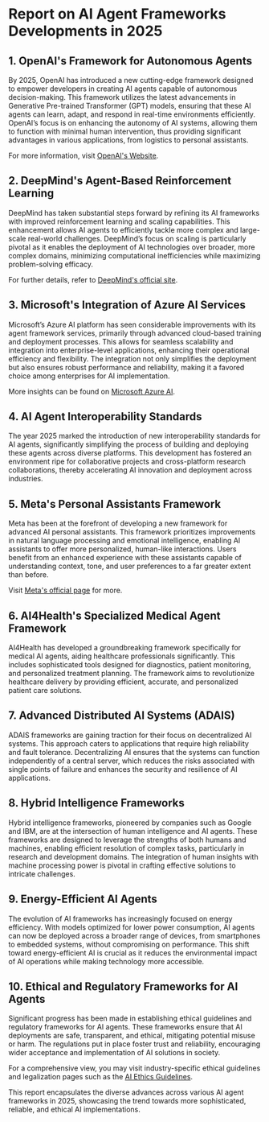 # Report on AI Agent Frameworks Developments in 2025

## 1. OpenAI's Framework for Autonomous Agents

By 2025, OpenAI has introduced a new cutting-edge framework designed to empower developers in creating AI agents capable of autonomous decision-making. This framework utilizes the latest advancements in Generative Pre-trained Transformer (GPT) models, ensuring that these AI agents can learn, adapt, and respond in real-time environments efficiently. OpenAI’s focus is on enhancing the autonomy of AI systems, allowing them to function with minimal human intervention, thus providing significant advantages in various applications, from logistics to personal assistants.

For more information, visit [OpenAI's Website](https://www.openai.com).

## 2. DeepMind's Agent-Based Reinforcement Learning

DeepMind has taken substantial steps forward by refining its AI frameworks with improved reinforcement learning and scaling capabilities. This enhancement allows AI agents to efficiently tackle more complex and large-scale real-world challenges. DeepMind’s focus on scaling is particularly pivotal as it enables the deployment of AI technologies over broader, more complex domains, minimizing computational inefficiencies while maximizing problem-solving efficacy.

For further details, refer to [DeepMind's official site](https://www.deepmind.com).

## 3. Microsoft's Integration of Azure AI Services

Microsoft’s Azure AI platform has seen considerable improvements with its agent framework services, primarily through advanced cloud-based training and deployment processes. This allows for seamless scalability and integration into enterprise-level applications, enhancing their operational efficiency and flexibility. The integration not only simplifies the deployment but also ensures robust performance and reliability, making it a favored choice among enterprises for AI implementation.

More insights can be found on [Microsoft Azure AI](https://azure.microsoft.com/en-us/services/ai/).

## 4. AI Agent Interoperability Standards

The year 2025 marked the introduction of new interoperability standards for AI agents, significantly simplifying the process of building and deploying these agents across diverse platforms. This development has fostered an environment ripe for collaborative projects and cross-platform research collaborations, thereby accelerating AI innovation and deployment across industries.

## 5. Meta's Personal Assistants Framework

Meta has been at the forefront of developing a new framework for advanced AI personal assistants. This framework prioritizes improvements in natural language processing and emotional intelligence, enabling AI assistants to offer more personalized, human-like interactions. Users benefit from an enhanced experience with these assistants capable of understanding context, tone, and user preferences to a far greater extent than before.

Visit [Meta's official page](https://meta.com) for more.

## 6. AI4Health's Specialized Medical Agent Framework

AI4Health has developed a groundbreaking framework specifically for medical AI agents, aiding healthcare professionals significantly. This includes sophisticated tools designed for diagnostics, patient monitoring, and personalized treatment planning. The framework aims to revolutionize healthcare delivery by providing efficient, accurate, and personalized patient care solutions.

## 7. Advanced Distributed AI Systems (ADAIS)

ADAIS frameworks are gaining traction for their focus on decentralized AI systems. This approach caters to applications that require high reliability and fault tolerance. Decentralizing AI ensures that the systems can function independently of a central server, which reduces the risks associated with single points of failure and enhances the security and resilience of AI applications.

## 8. Hybrid Intelligence Frameworks

Hybrid intelligence frameworks, pioneered by companies such as Google and IBM, are at the intersection of human intelligence and AI agents. These frameworks are designed to leverage the strengths of both humans and machines, enabling efficient resolution of complex tasks, particularly in research and development domains. The integration of human insights with machine processing power is pivotal in crafting effective solutions to intricate challenges.

## 9. Energy-Efficient AI Agents

The evolution of AI frameworks has increasingly focused on energy efficiency. With models optimized for lower power consumption, AI agents can now be deployed across a broader range of devices, from smartphones to embedded systems, without compromising on performance. This shift toward energy-efficient AI is crucial as it reduces the environmental impact of AI operations while making technology more accessible.

## 10. Ethical and Regulatory Frameworks for AI Agents

Significant progress has been made in establishing ethical guidelines and regulatory frameworks for AI agents. These frameworks ensure that AI deployments are safe, transparent, and ethical, mitigating potential misuse or harm. The regulations put in place foster trust and reliability, encouraging wider acceptance and implementation of AI solutions in society.

For a comprehensive view, you may visit industry-specific ethical guidelines and legalization pages such as the [AI Ethics Guidelines](https://futureoflife.org/ai-guidelines/). 

This report encapsulates the diverse advances across various AI agent frameworks in 2025, showcasing the trend towards more sophisticated, reliable, and ethical AI implementations.